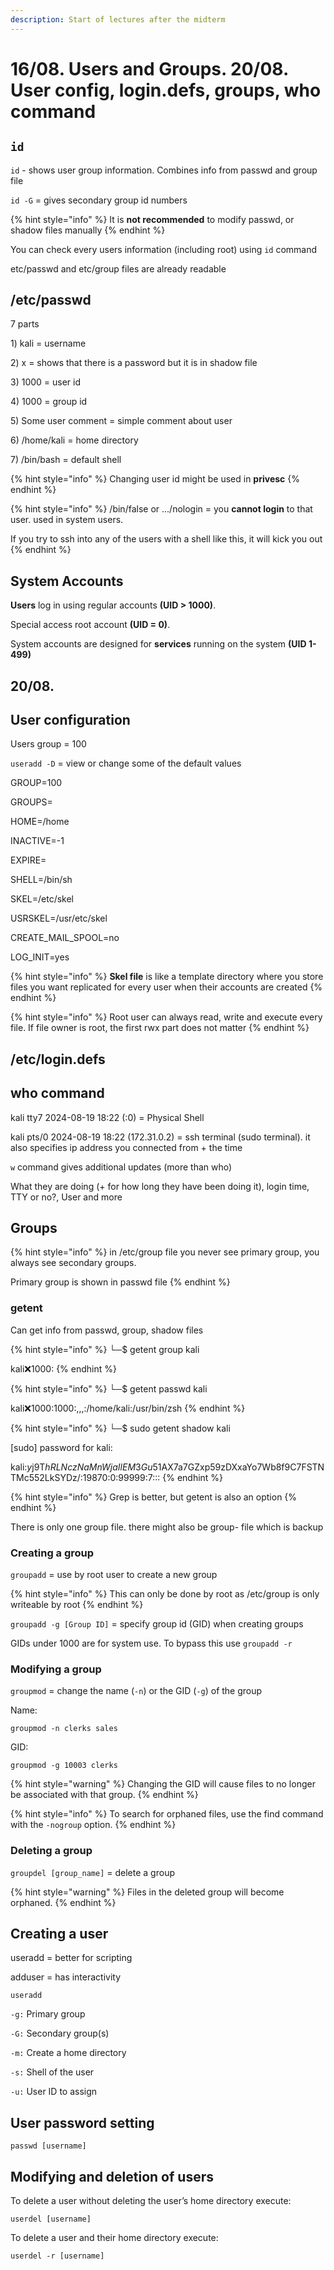 ```yaml
---
description: Start of lectures after the midterm
---
```


# 16/08. Users and Groups. 20/08. User config, login.defs, groups, who command

## `id`

`id` - shows user group information. Combines info from passwd and group file

`id -G` = gives secondary group id numbers

{% hint style="info" %}
It is **not recommended** to modify passwd, or shadow files manually
{% endhint %}

You can check every users information (including root) using `id` command

etc/passwd and etc/group files are already readable

## /etc/passwd

7 parts

1\) kali = username

2\) x = shows that there is a password but it is in shadow file

3\) 1000 = user id

4\) 1000 = group id

5\) Some user comment = simple comment about user

6\) /home/kali = home directory

7\) /bin/bash = default shell

{% hint style="info" %}
Changing user id might be used in **privesc**
{% endhint %}

{% hint style="info" %}
/bin/false or .../nologin = you **cannot login** to that user. used in system users.&#x20;

If you try to ssh into any of the users with a shell like this, it will kick you out
{% endhint %}

## System Accounts

**Users** log in using regular accounts **(UID > 1000)**.

Special access root account **(UID = 0)**.

System accounts are designed for **services** running on the system **(UID 1-499)**

## 20/08.

## User configuration

Users group = 100

`useradd -D` = view or change some of the default values

GROUP=100&#x20;

GROUPS=&#x20;

HOME=/home&#x20;

INACTIVE=-1&#x20;

EXPIRE=&#x20;

SHELL=/bin/sh&#x20;

SKEL=/etc/skel&#x20;

USRSKEL=/usr/etc/skel&#x20;

CREATE\_MAIL\_SPOOL=no&#x20;

LOG\_INIT=yes

{% hint style="info" %}
**Skel file** is like a template directory where you store files you want replicated for every user when their accounts are created
{% endhint %}

{% hint style="info" %}
Root user can always read, write and execute every file. If file owner is root, the first rwx part does not matter
{% endhint %}

## /etc/login.defs

## who command

kali tty7 2024-08-19 18:22 (:0) = Physical Shell

kali pts/0 2024-08-19 18:22 (172.31.0.2) = ssh terminal (sudo terminal). it also specifies ip address you connected from + the time

`w` command gives additional updates (more than who)

What they are doing (+ for how long they have been doing it), login time, TTY or no?, User and more

## Groups

{% hint style="info" %}
in /etc/group file you never see primary group, you always see secondary groups.

Primary group is shown in passwd file
{% endhint %}

### getent

Can get info from passwd, group, shadow files

{% hint style="info" %}
└─$ getent group kali&#x20;

kali:x:1000:
{% endhint %}

{% hint style="info" %}
└─$ getent passwd kali&#x20;

kali:x:1000:1000:,,,:/home/kali:/usr/bin/zsh
{% endhint %}

{% hint style="info" %}
└─$ sudo getent shadow kali&#x20;

\[sudo] password for kali:&#x20;

kali:$y$j9T$hRLNczNaMnWjaIlEM3Gu51$AX7a7GZxp59zDXxaYo7Wb8f9C7FSTNTMc552LkSYDz/:19870:0:99999:7:::
{% endhint %}

{% hint style="info" %}
Grep is better, but getent is also an option
{% endhint %}

There is only one group file. there might also be group- file which is backup

### Creating a group

`groupadd` = use by root user to create a new group

{% hint style="info" %}
This can only be done by root as /etc/group is only writeable by root
{% endhint %}

`groupadd -g [Group ID]` = specify group id (GID) when creating groups

GIDs under 1000 are for system use. To bypass this use `groupadd -r`

### Modifying a group

`groupmod` = change the name (`-n`) or the GID (`-g`) of the group

Name:

`groupmod -n clerks sales`

GID:

`groupmod -g 10003 clerks`

{% hint style="warning" %}
Changing the GID will cause files to no longer be associated with that group.
{% endhint %}

{% hint style="info" %}
To search for orphaned files, use the find command with the `-nogroup` option.
{% endhint %}

### Deleting a group

`groupdel [group_name]` = delete a group

{% hint style="warning" %}
Files in the deleted group will become orphaned.
{% endhint %}

## Creating a user

useradd = better for scripting

adduser = has interactivity

`useradd`&#x20;

`-g:` Primary group

`-G:` Secondary group(s)

`-m:` Create a home directory

`-s:` Shell of the user

`-u:` User ID to assign

## User password setting

`passwd [username]`

## Modifying and deletion of users

To delete a user without deleting the user’s home directory execute:

`userdel [username]`

To delete a user and their home directory execute:

`userdel -r [username]`

